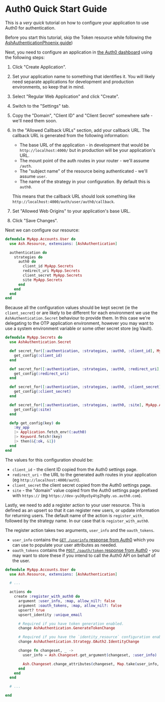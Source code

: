 # Auth0 Quick Start Guide

This is a _very quick_ tutorial on how to configure your application to use
Auth0 for authentication.

Before you start this tutorial, skip the Token resource while following the
[AshAuthenticationPhoenix guide](https://hexdocs.pm/ash_authentication_phoenix/getting-started-with-ash-authentication-phoenix.html))

Next, you need to configure an application in [the Auth0
dashboard](https://manage.auth0.com/) using the following steps:

  1. Click "Create Application".
  2. Set your application name to something that identifies it.  You will likely
     need separate applications for development and production environments, so
     keep that in mind.
  3. Select "Regular Web Application" and click "Create".
  4. Switch to the "Settings" tab.
  5. Copy the "Domain", "Client ID" and "Client Secret" somewhere safe - we'll
     need them soon.
  6. In the "Allowed Callback URLs" section, add your callback URL.  The
     callback URL is generated from the following information:
      - The base URL of the application - in development that would be
        `http://localhost:4000/` but in production will be your application's
        URL.
      - The mount point of the auth routes in your router - we'll assume
        `/auth`.
      - The "subject name" of the resource being authenticated - we'll assume `user`.
      - The name of the strategy in your configuration.  By default this is
        `auth0`.

     This means that the callback URL should look something like
     `http://localhost:4000/auth/user/auth0/callback`.
  7. Set "Allowed Web Origins" to your application's base URL.
  8. Click "Save Changes".

Next we can configure our resource:

```elixir
defmodule MyApp.Accounts.User do
  use Ash.Resource, extensions: [AshAuthentication]

  authentication do
    strategies do
      auth0 do
        client_id MyApp.Secrets
        redirect_uri MyApp.Secrets
        client_secret MyApp.Secrets
        site MyApp.Secrets
      end
    end
  end
end
```

Because all the configuration values should be kept secret (ie the
`client_secret`) or are likely to be different for each environment we use the
`AshAuthentication.Secret` behaviour to provide them. In this case we're
delegating to the OTP application environment, however you may want to use a
system environment variable or some other secret store (eg Vault).

```elixir
defmodule MyApp.Secrets do
  use AshAuthentication.Secret

  def secret_for([:authentication, :strategies, :auth0, :client_id], MyApp.Accounts.User, _) do
    get_config(:client_id)
  end

  def secret_for([:authentication, :strategies, :auth0, :redirect_uri], MyApp.Accounts.User, _) do
    get_config(:redirect_uri)
  end

  def secret_for([:authentication, :strategies, :auth0, :client_secret], MyApp.Accounts.User, _) do
    get_config(:client_secret)
  end

  def secret_for([:authentication, :strategies, :auth0, :site], MyApp.Accounts.User, _) do
    get_config(:site)
  end

  defp get_config(key) do
    :my_app
    |> Application.fetch_env!(:auth0)
    |> Keyword.fetch!(key)
    |> then(&{:ok, &1})
  end
end
```

The values for this configuration should be:

  * `client_id` - the client ID copied from the Auth0 settings page.
  * `redirect_uri` - the URL to the generated auth routes in your application
    (eg `http://localhost:4000/auth`).
  * `client_secret` the client secret copied from the Auth0 settings page.
  * `site` - the "domain" value copied from the Auth0 settings page prefixed
    with `https://` (eg `https://dev-yu30yo5y4tg2hg0y.us.auth0.com`).

Lastly, we need to add a register action to your user resource.  This is defined
as an upsert so that it can register new users, or update information for
returning users.  The default name of the action is `register_with_` followed by
the strategy name.  In our case that is `register_with_auth0`.

The register action takes two arguments, `user_info` and the `oauth_tokens`.
  - `user_info` contains the [`GET /userinfo` response from
    Auth0](https://auth0.com/docs/api/authentication#get-user-info) which you
    can use to populate your user attributes as needed.
  - `oauth_tokens` contains the [`POST /oauth/token` response from
    Auth0](https://auth0.com/docs/api/authentication#get-token) - you may want
    to store these if you intend to call the Auth0 API on behalf of the user.

```elixir
defmodule MyApp.Accounts.User do
  use Ash.Resource, extensions: [AshAuthentication]

  # ...

  actions do
    create :register_with_auth0 do
      argument :user_info, :map, allow_nil?: false
      argument :oauth_tokens, :map, allow_nil?: false
      upsert? true
      upsert_identity :unique_email

      # Required if you have token generation enabled.
      change AshAuthentication.GenerateTokenChange

      # Required if you have the `identity_resource` configuration enabled.
      change AshAuthentication.Strategy.OAuth2.IdentityChange

      change fn changeset, _ ->
        user_info = Ash.Changeset.get_argument(changeset, :user_info)

        Ash.Changeset.change_attributes(changeset, Map.take(user_info, ["email"]))
      end
    end
  end

  # ...

end
```
